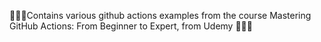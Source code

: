 🚀🚀🚀Contains various github actions examples from the course Mastering GitHub Actions: From Beginner to Expert, from Udemy 🚀🚀🚀
